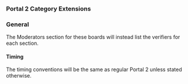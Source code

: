 ### Portal 2 Category Extensions

### General

The Moderators section for these boards will instead list the verifiers for each section.

#### Timing

The timing conventions will be the same as regular Portal 2 unless stated otherwise.
